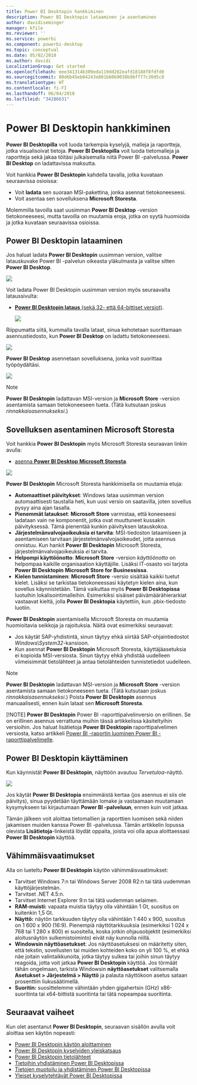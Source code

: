 ```yaml
---
title: Power BI Desktopin hankkiminen
description: Power BI Desktopin lataaminen ja asentaminen
author: davidiseminger
manager: kfile
ms.reviewer: ''
ms.service: powerbi
ms.component: powerbi-desktop
ms.topic: conceptual
ms.date: 05/02/2018
ms.author: davidi
LocalizationGroup: Get started
ms.openlocfilehash: eee341314b309eda119dd282eafd18188f8fdfd0
ms.sourcegitcommit: 80d6b45eb84243e801b60b9038b9bff77c30d5c8
ms.translationtype: HT
ms.contentlocale: fi-FI
ms.lasthandoff: 06/04/2018
ms.locfileid: "34286631"
---
```

# <a name="get-power-bi-desktop"></a>Power BI Desktopin hankkiminen
**Power BI Desktopilla** voit luoda tarkempia kyselyjä, malleja ja raportteja, jotka visualisoivat tietoja. **Power BI Desktopilla** voit luoda tietomalleja ja raportteja sekä jakaa töitäsi julkaisemalla niitä Power BI -palvelussa.  **Power BI Desktop** on ladattavissa maksutta.

Voit hankkia **Power BI Desktopin** kahdella tavalla, jotka kuvataan seuraavissa osioissa:

* Voit **ladata** sen suoraan MSI-pakettina, jonka asennat tietokoneeseesi.
* Voit asentaa sen sovelluksena **Microsoft Storesta**.

Molemmilla tavoilla saat uusimman **Power BI Desktop** -version tietokoneeseesi, mutta tavoilla on muutamia eroja, jotka on syytä huomioida ja jotka kuvataan seuraavissa osioissa.

## <a name="download-power-bi-desktop"></a>Power BI Desktopin lataaminen
Jos haluat ladata **Power BI Desktopin** uusimman version, valitse latauskuvake Power BI -palvelun oikeasta yläkulmasta ja valitse sitten **Power BI Desktop**.

![](media/desktop-get-the-desktop/getpbid_downloads.png)

Voit ladata Power BI Desktopin uusimman version myös seuraavalta lataussivulta:

* [**Power BI Desktopin lataus** (sekä 32- että 64-bittiset versiot)](https://powerbi.microsoft.com/desktop).
  
  [![](media/service-admin-power-bi-security/PBI_Security_01.png)](https://powerbi.microsoft.com/desktop)

Riippumatta siitä, kummalla tavalla lataat, sinua kehotetaan suorittamaan asennustiedosto, kun **Power BI Desktop** on ladattu tietokoneeseesi.

![](media/desktop-get-the-desktop/getpbid_3.png)

**Power BI Desktop** asennetaan sovelluksena, jonka voit suorittaa työpöydältäsi.

![](media/desktop-get-the-desktop/designer_gsg_install.png)

> [!NOTE]
> **Power BI Desktopin** ladattavan MSI-version ja **Microsoft Store** -version asentamista samaan tietokoneeseen tueta. (Tätä kutsutaan joskus *rinnakkaisasennukseksi*.)
> 
> 

## <a name="install-as-an-app-from-the-microsoft-store"></a>Sovelluksen asentaminen Microsoft Storesta
Voit hankkia **Power BI Desktopin** myös Microsoft Storesta seuraavan linkin avulla:

* [asenna **Power BI Desktop** **Microsoft Storesta**](http://aka.ms/pbidesktopstore).

![](media/desktop-get-the-desktop/getpbid_04.png)

**Power BI Desktopin** Microsoft Storesta hankkimisella on muutamia etuja:

* **Automaattiset päivitykset**: Windows lataa uusimman version automaattisesti taustalla heti, kun uusi versio on saatavilla, joten sovellus pysyy aina ajan tasalla.
* **Pienemmät lataukset**: **Microsoft Store** varmistaa, että koneeseesi ladataan vain ne komponentit, jotka ovat muuttuneet kussakin päivityksessä. Tämä pienentää kunkin päivityksen latauskokoa.
* **Järjestelmänvalvojaoikeuksia ei tarvita**: MSI-tiedoston lataamiseen ja asentamiseen tarvitaan järjestelmänvalvojaoikeudet, jotta asennus onnistuu. Kun hankit **Power BI Desktopin** Microsoft Storesta, järjestelmänvalvojaoikeuksia *ei* tarvita.
* **Helpompi käyttöönotto**: **Microsoft Store** -version *käyttöönotto* on helpompaa kaikille organisaation käyttäjille. Lisäksi IT-osasto voi tarjota **Power BI Desktopin** **Microsoft Store for Businessissa**.
* **Kielen tunnistaminen**: **Microsoft Store** -versio sisältää kaikki tuetut kielet. Lisäksi se tarkistaa tietokoneessasi käytetyn kielen aina, kun sovellus käynnistetään. Tämä vaikuttaa myös **Power BI Desktopissa** luotuihin lokalisointimalleihin. Esimerkiksi sisäiset päivämäärähierarkiat vastaavat kieltä, jolla **Power BI Desktopia** käytettiin, kun .pbix-tiedosto luotiin.

**Power BI Desktopin** asentamisella Microsoft Storesta on muutamia huomioitavia seikkoja ja rajoituksia. Näitä ovat esimerkiksi seuraavat:

* Jos käytät SAP-yhdistintä, sinun täytyy ehkä siirtää SAP-ohjaintiedostot *Windows\System32*-kansioon.
* Kun asennat **Power BI Desktopin** Microsoft Storesta, käyttäjäasetuksia ei kopioida MSI-versiosta. Sinun täytyy ehkä yhdistää uudelleen viimeisimmät tietolähteet ja antaa tietolähteiden tunnistetiedot uudelleen. 

> [!NOTE]
> **Power BI Desktopin** ladattavan MSI-version ja **Microsoft Store** -version asentamista samaan tietokoneeseen tueta. (Tätä kutsutaan joskus *rinnakkaisasennukseksi*.) Poista **Power BI Desktopin** asennus manuaalisesti, ennen kuin lataat sen **Microsoft Storesta**.
> 
> [!NOTE]
> **Power BI Desktopin** Power BI -raporttipalvelinversio on erillinen. Se on erillinen asennus verrattuna muihin tässä artikkelissa käsiteltyihin versioihin. Jos haluat lisätietoja **Power BI Desktopin** raporttipalvelimen versiosta, katso artikkeli [Power BI -raportin luominen Power BI -raporttipalvelimelle](report-server/quickstart-create-powerbi-report.md).
> 
> 

## <a name="using-power-bi-desktop"></a>Power BI Desktopin käyttäminen
Kun käynnistät **Power BI Desktopin**, näyttöön avautuu *Tervetuloa*-näyttö.

![](media/desktop-get-the-desktop/getpbid_05.png)

Jos käytät **Power BI Desktopia** ensimmäistä kertaa (jos asennus ei siis ole päivitys), sinua pyydetään täyttämään lomake ja vastaamaan muutamaan kysymykseen tai kirjautumaan **Power BI -palveluun**, ennen kuin voit jatkaa.

Tämän jälkeen voit aloittaa tietomallien ja raporttien luomisen sekä niiden jakamisen muiden kanssa Power BI -palvelussa. Tämän artikkelin lopussa olevista **Lisätietoja**-linkeistä löydät oppaita, joista voi olla apua aloittaessasi **Power BI Desktopin** käyttöä.

## <a name="minimum-requirements"></a>Vähimmäisvaatimukset
Alla on lueteltu **Power BI Desktopin** käytön vähimmäisvaatimukset:

* Tarvitset Windows 7:n tai Windows Server 2008 R2:n tai tätä uudemman käyttöjärjestelmän.
* Tarvitset .NET 4.5:n.
* Tarvitset Internet Explorer 9:n tai tätä uudemman selaimen.
* **RAM-muisti:** vapaata muistia täytyy olla vähintään 1 Gt, suositus on kuitenkin 1,5 Gt.
* **Näyttö:** näytön tarkkuuden täytyy olla vähintään 1 440 x 900, suositus on 1 600 x 900 (16:9). Pienempiä näyttötarkkuuksia (esimerkiksi 1 024 x 768 tai 1 280 x 800) ei suositella, koska jotkin ohjausobjektit (esimerkiksi aloitusnäytön sulkemistoiminto) eivät näy kunnolla niillä.
* **Windowsin näyttöasetukset**: Jos näyttöasetuksesi on määritetty siten, että tekstin, sovellusten tai muiden kohteiden koko on yli 100 %, et ehkä näe joitain valintaikkunoita, jotka täytyy sulkea tai joihin sinun täytyy reagoida, jotta voit jatkaa **Power BI Desktopin** käyttöä. Jos törmäät tähän ongelmaan, tarkista Windowsin **näyttöasetukset** valitsemalla **Asetukset > Järjestelmä > Näyttö** ja palauta näyttökoon asetus sataan prosenttiin liukusäätimellä.
* **Suoritin:** suosittelemme vähintään yhden gigahertsin (GHz) x86-suoritinta tai x64-bittistä suoritinta tai tätä nopeampaa suoritinta.

## <a name="next-steps"></a>Seuraavat vaiheet
Kun olet asentanut **Power BI Desktopin**, seuraavan sisällön avulla voit aloittaa sen käytön nopeasti:

* [Power BI Desktopin käytön aloittaminen](desktop-getting-started.md)
* [Power BI Desktopin kyselyiden yleiskatsaus](desktop-query-overview.md)
* [Power BI Desktopin tietolähteet](desktop-data-sources.md)
* [Tietoihin yhdistäminen Power BI Desktopissa](desktop-connect-to-data.md)
* [Tietojen muotoilu ja yhdistäminen Power BI Desktopissa](desktop-shape-and-combine-data.md)
* [Yleiset kyselytehtävät Power BI Desktopissa](desktop-common-query-tasks.md)   

